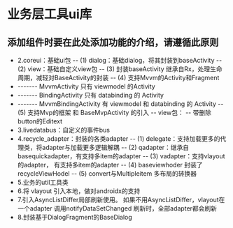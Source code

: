 # 业务层工具ui库
## 添加组件时要在此处添加功能的介绍，请遵循此原则
- 2.coreui：基础ui包
  -- (1) dialog：基础dialog，将其封装到baseActivity
  -- (2) view：基础自定义view包
  -- (3) 封装baseActivity 继承自Rx，处理生命周期，减轻对BaseActivity的封装
  -- (4) 支持Mvvm的Activity和Fragment
- ------- MvvmActivity 只有 viewmodel 的Activity
- ------- BindingActivity 只有 databinding 的 Activity
- ------- MvvmBindingActivity 有 viewmodel 和 databinding 的 Activity
  -- (5) 支持Mvp的框架 和 BaseMvpActivity 的引入
  -- view包：
  -- 带删除button的Editext
- 3.livedatabus：自定义的事件bus
- 4.recycle_adapter：封装的各类adapter
  -- (1) delegate：支持加载更多的代理类，将adapter与加载更多逻辑解耦
  -- (2) qadapter：继承自basequickadapter，有支持多item的adapter
  -- (3) vadapter：支持vlayout的adapter， 有支持多item的adapter
  -- (4) baseviewhoder 封装了recycleViewHodel
  -- (5) convert与Multipleitem 多布局的转换器
- 5.业务的util工具类
- 6.将 vlayout 引入本地，做对androidx的支持
- 7.引入AsyncListDiffer局部刷新使用。 如果不用AsyncListDiffer，vlayout在一个adapter 调用notifyDataSetChanged 刷新时，全部adapter都会刷新
- 8.封装基于DialogFragment的BaseDialog